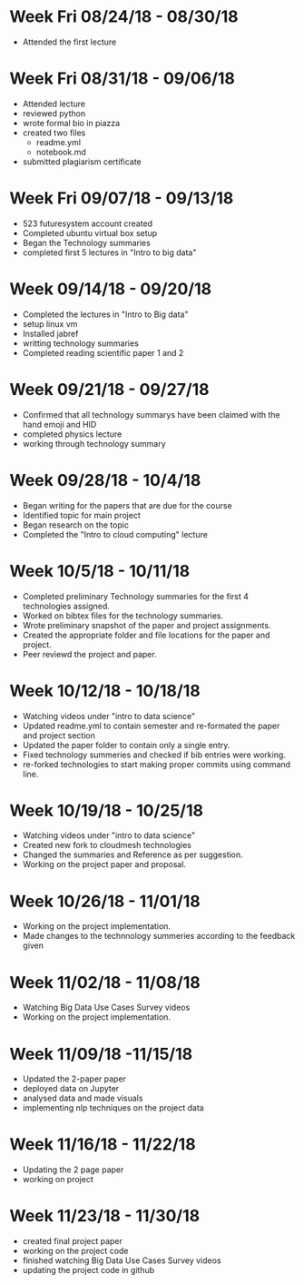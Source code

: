 

# Week Fri 08/24/18 - 08/30/18

* Attended the first lecture

# Week Fri 08/31/18 - 09/06/18

* Attended lecture
* reviewed python
* wrote formal bio in piazza
* created two files
  *  readme.yml
  *  notebook.md
* submitted plagiarism certificate

# Week Fri 09/07/18 - 09/13/18

* 523 futuresystem account created
* Completed ubuntu virtual box setup
* Began the Technology summaries
* completed first 5 lectures in "Intro to big data" 

# Week 09/14/18 - 09/20/18

* Completed the lectures in "Intro to Big data" 
* setup linux vm
* Installed jabref
* writting technology summaries
* Completed reading scientific paper 1 and 2

# Week 09/21/18 - 09/27/18

* Confirmed that all technology summarys have been claimed with the hand emoji and HID
* completed physics lecture
* working through technology summary

# Week 09/28/18 - 10/4/18
* Began writing for the papers that are due for the course
* Identified topic for main project 
* Began research on the topic
* Completed the "Intro to cloud computing" lecture

# Week 10/5/18 - 10/11/18
* Completed preliminary Technology summaries for the first 4 technologies assigned.
* Worked on bibtex files for the technology summaries.
* Wrote preliminary snapshot of the paper and project assignments.
* Created the appropriate folder and file locations for the paper and project.
* Peer reviewd the project and paper.

# Week 10/12/18 - 10/18/18
* Watching videos under "intro to data science"
* Updated readme.yml to contain semester and re-formated the paper and project section
* Updated the paper folder to contain only a single entry.
* Fixed technology summeries and checked if bib entries were working.
* re-forked technologies to start making proper commits using command line.

# Week 10/19/18 - 10/25/18
* Watching videos under "intro to data science"
* Created new fork to cloudmesh technologies
* Changed the summaries and Reference as per suggestion.
* Working on the project paper and proposal.

# Week 10/26/18 - 11/01/18

* Working on the project implementation.
* Made changes to the technnology summeries according to the feedback given

# Week 11/02/18 - 11/08/18

* Watching Big Data Use Cases Survey videos
* Working on the project implementation.

# Week 11/09/18 -11/15/18

* Updated the 2-paper paper
* deployed data on Jupyter
* analysed data and made visuals
* implementing nlp techniques on the project data

# Week 11/16/18 - 11/22/18

* Updating the 2 page paper
* working on project

# Week 11/23/18 - 11/30/18

* created final project paper
* working on the project code
* finished watching Big Data Use Cases Survey videos
* updating the project code in github

